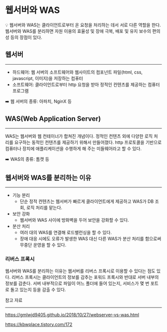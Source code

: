 # 웹서버와 WAS

<aside>
💡 웹서버와 WAS는 클라이언트로부터 온 요청을 처리하는 데서 서로 다른 역할을 한다. 웹서버와 WAS를 분리하면 자원 이용의 효율성 및 장애 극복, 배포 및 유지 보수의 편의성 등의 장점이 있다.

</aside>

## 웹서버

---

- 하드웨어: 웹 서버의 소프트웨어와 웹사이트의 컴포넌트 파일(html, css, javascript, 이미지)을 저장하는 컴퓨터
- 소프트웨어: 클라이언트로부터 http 요청을 받아 정적인 컨텐츠를 제공하는 컴퓨터 프로그램

➡️ 웹 서버의 종류: 아파치, NginX 등

## WAS(Web Application Server)

---

WAS는 웹서버와 웹 컨테이너가 합쳐진 개념이다. 정적인 컨텐츠 외에 다양한 로직 처리를 요구하는 동적인 컨텐츠를 제공하기 위해서 만들어졌다. http 프로토콜을 기반으로 컴퓨터나 장치에 애플리케이션을 수행하게 해 주는 미들웨어라고 할 수 있다.

➡️ WAS의 종류: 톰캣 등

## 웹서버와 WAS를 분리하는 이유

---

- 기능 분리
    - 단순 정적 컨텐츠는 웹서버가 빠르게 클라이언트에게 제공하고 WAS가 DB 조회, 로직 처리를 맡는다.
- 보안 강화
    - 웹서버와 WAS 사이에 방화벽을 두어 보안을 강화할 수 있다.
- 분산 처리
    - 여러 대의 WAS를 연결해 로드밸런싱을 할 수 있다.
    - 장애 대응 시에도 오류가 발생한 WAS 대신 다른 WAS가 분산 처리를 함으로써 무중단 운영을 할 수 있다.
    

### 리버스 프록시

웹서버와 WAS를 분리하는 이유는 웹서버를 리버스 프록시로 이용할 수 있다는 점도 있다. 리버스 프록시는 클라이언트의 정보를 감추는 포워드 프록시와 반대로 서버 내부의 정보를 감춘다. 서버 내부적으로 파일이 어느 폴더에 들어 있는지, 서비스가 몇 번 포트로 돌고 있는지 등을 감출 수 있다. 

참고 자료

---

https://gmlwjd9405.github.io/2018/10/27/webserver-vs-was.html

https://kbwplace.tistory.com/172
